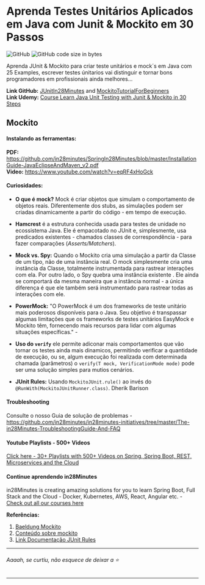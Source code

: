 # Aprenda Testes Unitários Aplicados em Java com Junit & Mockito em 30 Passos

![GitHub](https://img.shields.io/github/license/pricardoti/learn-java-unit-testing-with-mockito)
![GitHub code size in bytes](https://img.shields.io/github/languages/code-size/pricardoti/learn-java-unit-testing-with-mockito?color=green)

Aprenda JUnit & Mockito para criar teste unitários e mock´s em Java com 25 Examples, escrever testes únitarios vai distinguir e tornar bons programadores em profissionais ainda melhores...

**Link GitHub:** [JUnitIn28Minutes](https://github.com/in28minutes/JUnitIn28Minutes) and [MockitoTutorialForBeginners](https://github.com/in28minutes/MockitoTutorialForBeginners) <br />
**Link Udemy:** [Course Learn Java Unit Testing with Junit & Mockito in 30 Steps](https://www.udemy.com/course/mockito-tutorial-with-junit-examples/)

## Mockito

#### Instalando as ferramentas:
**PDF:** https://github.com/in28minutes/SpringIn28Minutes/blob/master/InstallationGuide-JavaEclipseAndMaven_v2.pdf <br />
**Video:** https://www.youtube.com/watch?v=eqRF4xHoGck

#### Curiosidades:

- **O que é mock?** Mock é criar objetos que simulam o comportamento de objetos reais. Diferentemente dos stubs, as simulações podem ser criadas dinamicamente a partir do código - em tempo de execução.

- **Hamcrest** é a estrutura conhecida usada para testes de unidade no ecossistema Java. Ele é empacotado no JUnit e, simplesmente, usa predicados existentes - chamados classes de correspondência - para fazer comparações (*Asserts/Matchers*).
- **Mock vs. Spy:** Quando o Mockito cria uma simulação a partir da Classe de um tipo, não de uma instância real. O mock simplesmente cria uma instância da Classe, totalmente instrumentada para rastrear interações com ela. Por outro lado, o Spy quebra uma instância existente . Ele ainda se comportará da mesma maneira que a instância normal - a única diferença é que ele também será instrumentado para rastrear todas as interações com ele.
- **PowerMock:** "O PowerMock é um dos frameworks de teste unitário mais poderosos disponíveis para o Java. Seu objetivo é transpassar algumas limitações que os frameworks de testes unitários EasyMock e Mockito têm, fornecendo mais recursos para lidar com algumas situações específicas." -
- **Uso do ```verify```** ele permite adiconar mais comportamentos que vão tornar os testes ainda mais dinamicos, permitindo verificar a quantidade de execução, ou se, algum execução foi realizada com determinada chamada (parâmetros) o ```verify(T mock, VerificationMode mode)``` pode ser uma solução simples para mutios cenários.
- **JUnit Rules:** Usando ```MockitoJUnit.rule()``` ao invés do ```@RunWith(MockitoJUnitRunner.class)```. 
Dherik Barison

#### Troubleshooting
Consulte o nosso Guia de solução de problemas - https://github.com/in28minutes/in28minutes-initiatives/tree/master/The-in28Minutes-TroubleshootingGuide-And-FAQ

#### Youtube Playlists - 500+ Videos

[Click here - 30+ Playlists with 500+ Videos on Spring, Spring Boot, REST, Microservices and the Cloud](https://www.youtube.com/user/rithustutorials/playlists?view=1&sort=lad&flow=list)

#### Continue aprendendo in28Minutes

in28Minutes is creating amazing solutions for you to learn Spring Boot, Full Stack and the Cloud - Docker, Kubernetes, AWS, React, Angular etc. - [Check out all our courses here](https://github.com/in28minutes/learn)

**Referências:**

1. [Baeldung Mockito](https://www.baeldung.com/tag/mockito/)
2. [Conteúdo sobre mockito](https://www.javatpoint.com/mockito)
3. [Link Documentação JUnit Rules](https://www.javadoc.io/doc/org.mockito/mockito-core/2.8.9/org/mockito/junit/MockitoRule.html)

---

###### Aaaah, se curtiu, não esquece de deixar a :star:

---
